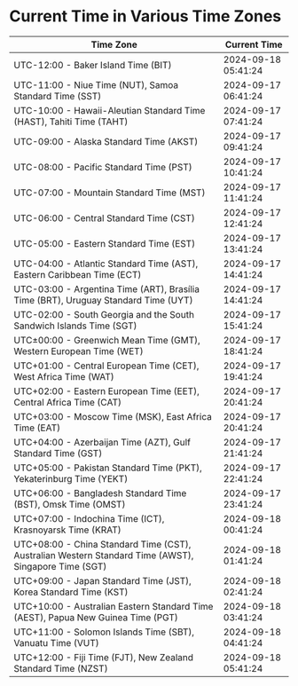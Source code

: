 # Current Time in Various Time Zones

| Time Zone | Current Time |
|-----------|--------------|
| UTC-12:00 - Baker Island Time (BIT) | 2024-09-18 05:41:24 |
| UTC-11:00 - Niue Time (NUT), Samoa Standard Time (SST) | 2024-09-17 06:41:24 |
| UTC-10:00 - Hawaii-Aleutian Standard Time (HAST), Tahiti Time (TAHT) | 2024-09-17 07:41:24 |
| UTC-09:00 - Alaska Standard Time (AKST) | 2024-09-17 09:41:24 |
| UTC-08:00 - Pacific Standard Time (PST) | 2024-09-17 10:41:24 |
| UTC-07:00 - Mountain Standard Time (MST) | 2024-09-17 11:41:24 |
| UTC-06:00 - Central Standard Time (CST) | 2024-09-17 12:41:24 |
| UTC-05:00 - Eastern Standard Time (EST) | 2024-09-17 13:41:24 |
| UTC-04:00 - Atlantic Standard Time (AST), Eastern Caribbean Time (ECT) | 2024-09-17 14:41:24 |
| UTC-03:00 - Argentina Time (ART), Brasília Time (BRT), Uruguay Standard Time (UYT) | 2024-09-17 14:41:24 |
| UTC-02:00 - South Georgia and the South Sandwich Islands Time (SGT) | 2024-09-17 15:41:24 |
| UTC±00:00 - Greenwich Mean Time (GMT), Western European Time (WET) | 2024-09-17 18:41:24 |
| UTC+01:00 - Central European Time (CET), West Africa Time (WAT) | 2024-09-17 19:41:24 |
| UTC+02:00 - Eastern European Time (EET), Central Africa Time (CAT) | 2024-09-17 20:41:24 |
| UTC+03:00 - Moscow Time (MSK), East Africa Time (EAT) | 2024-09-17 20:41:24 |
| UTC+04:00 - Azerbaijan Time (AZT), Gulf Standard Time (GST) | 2024-09-17 21:41:24 |
| UTC+05:00 - Pakistan Standard Time (PKT), Yekaterinburg Time (YEKT) | 2024-09-17 22:41:24 |
| UTC+06:00 - Bangladesh Standard Time (BST), Omsk Time (OMST) | 2024-09-17 23:41:24 |
| UTC+07:00 - Indochina Time (ICT), Krasnoyarsk Time (KRAT) | 2024-09-18 00:41:24 |
| UTC+08:00 - China Standard Time (CST), Australian Western Standard Time (AWST), Singapore Time (SGT) | 2024-09-18 01:41:24 |
| UTC+09:00 - Japan Standard Time (JST), Korea Standard Time (KST) | 2024-09-18 02:41:24 |
| UTC+10:00 - Australian Eastern Standard Time (AEST), Papua New Guinea Time (PGT) | 2024-09-18 03:41:24 |
| UTC+11:00 - Solomon Islands Time (SBT), Vanuatu Time (VUT) | 2024-09-18 04:41:24 |
| UTC+12:00 - Fiji Time (FJT), New Zealand Standard Time (NZST) | 2024-09-18 05:41:24 |
